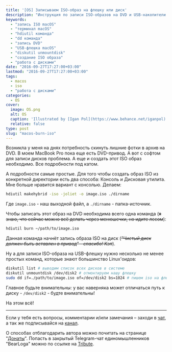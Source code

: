 ```yaml
---
title: '[OS] Записываем ISO-образ на флешку или диск'
description: "Инструкция по записи ISO-образов на DVD и USB-накопители в macOS: использование терминала, команды hdiutil и dd."
keywords:
  - "запись ISO macOS"
  - "терминал macOS"
  - "hdiutil команда"
  - "dd команда"
  - "запись DVD"
  - "USB-флешка macOS"
  - "diskutil unmountdisk"
  - "создание ISO образа"
  - "работа с дисками"
date: "2016-09-27T17:27:00+03:00"
lastmod: "2016-09-27T17:27:00+03:00"
tags:
  - macos
  - iso
  - "работа с дисками"
categories:
  - OS
cover:
  image: OS.png
  alt: OS
  caption: 'Illustrated by [Igan Pol](https://www.behance.net/iganpol)'
  relative: false
type: post
slug: "macos-burn-iso"
---
```


Возникла у меня на днях потребность скинуть лишние фотки в архив на DVD. В моем MacBook Pro пока еще есть DVD-привод. А вот с софтом для записи дисков проблема. А еще и создать этот ISO образ необходимо. Все подробности под катом.

А подробности самые простые. Для того чтобы создать образ ISO из конкретной директории есть два способа: Консоль и Дисковая утилита. Мне больше нравится вариант с консолью. Делаем:

```bash
hdiutil makehybrid -iso -joliet -o image.iso ./dirname
```

Где `image.iso` - наш выходной файл, а `./dirname` - папка-источник.

Чтобы записать этот образ на DVD необходима всего одна команда (~~я знаю, что сейчас можно всё делать через менюшечки, но идите лесом~~):

```bash
hdiutil burn ~/path/to/image.iso
```

Данная команда начнёт запись образа ISO на диск (*~~"Чистый диск должен быть вставлен в привод" - спасибо! Кэп~~*).

Ну а для записи ISO-образа на USB-флешку нужно несколько не менее простых команд, которые знают большинство Linux'оидов:

```bash
diskutil list # выводим список всех дисков в системе 
diskutil unmountdisk /dev/disk2 # отмонтируем нашу флешку 
sudo dd if=./path/to/image.iso of=/dev/disk2 bs=1024 # пишем iso на флешку
```

Главное будьте внимательны: у вас наверняка может отличаться путь к диску - `/dev/disk2` - будте внимательны!

На этом всё!

---

Если у тебя есть вопросы, комментарии и/или замечания – заходи в [чат](https://ttttt.me/jtprogru_chat), а так же подписывайся на [канал](https://ttttt.me/jtprogru_channel).

О способах отблагодарить автора можно почитать на странице "[Донаты](https://jtprog.ru/donations/)". Попасть в закрытый Telegram-чат единомышленников "BearLoga" можно по ссылке на [Tribute](https://web.tribute.tg/s/oRV).
